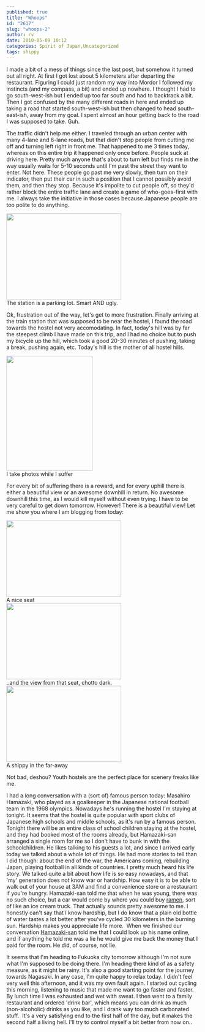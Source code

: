 ```yaml
---
published: true
title: "Whoops"
id: "2617"
slug: "whoops-2"
author: rv
date: 2010-05-09 10:12
categories: Spirit of Japan,Uncategorized
tags: shippy
---
```

I made a bit of a mess of things since the last post, but somehow it turned out all right. At first I got lost about 5 kilometers after departing the restaurant. Figuring I could just random my way into Mordor I followed my instincts (and my compass, a bit) and ended up nowhere. I thought I had to go south-west-ish but I ended up too far south and had to backtrack a bit. Then I got confused by the many different roads in here and ended up taking a road that started south-west-ish but then changed to head south-east-ish, away from my goal. I spent almost an hour getting back to the road I was supposed to take. Guh.

The traffic didn't help me either. I traveled through an urban center with many 4-lane and 6-lane roads, but that didn't stop people from cutting me off and turning left right in front me. That happened to me 3 times today, whereas on this entire trip it happened only once before. People suck at driving here. Pretty much anyone that's about to turn left but finds me in the way usually waits for 5-10 seconds until I'm past the street they want to enter. Not here. These people go past me very slowly, then turn on their indicator, then put their car in such a position that I cannot possibly avoid them, and then they stop. Because it's impolite to cut people off, so they'd rather block the entire traffic lane and create a game of who-goes-first with me. I always take the initiative in those cases because Japanese people are too polite to do anything.

<div class="caption">
<a href="https://s3.amazonaws.com/cfwblog/uploads/2010/05/img_2835.jpg"><img class="size-medium wp-image-2618" title="IMG_2835" src="https://s3.amazonaws.com/cfwblog/uploads/2010/05/img_2835.jpg?w=300" alt="" width="300" height="225" /></a>
<div class="caption-text">The station is a parking lot. Smart AND ugly. </div>
</div>

Ok, frustration out of the way, let's get to more frustration. Finally arriving at the train station that was supposed to be near the hostel, I found the road towards the hostel not very accomodating. In fact, today's hill was by far the steepest climb I have made on this trip, and I had no choice but to push my bicycle up the hill, which took a good 20-30 minutes of pushing, taking a break, pushing again, etc. Today's hill is the mother of all hostel hills.

<div class="caption">
<a href="https://s3.amazonaws.com/cfwblog/uploads/2010/05/img_2839.jpg"><img class="size-medium wp-image-2619" title="IMG_2839" src="https://s3.amazonaws.com/cfwblog/uploads/2010/05/img_2839.jpg?w=225" alt="" width="225" height="300" /></a>
<div class="caption-text">I take photos while I suffer</div>
</div>

For every bit of suffering there is a reward, and for every uphill there is either a beautiful view or an awesome downhill in return. No awesome downhill this time, as I would kill myself without even trying. I have to be very careful to get down tomorrow. However! There is a beautiful view! Let me show you where I am blogging from today:

<div class="caption">
<a href="https://s3.amazonaws.com/cfwblog/uploads/2010/05/img_0348.jpg"><img class="size-medium wp-image-2620" title="IMG_0348" src="https://s3.amazonaws.com/cfwblog/uploads/2010/05/img_0348.jpg?w=300" alt="" width="300" height="199" /></a>
<div class="caption-text">A nice seat</div>
</div>

<div class="caption">
<a href="https://s3.amazonaws.com/cfwblog/uploads/2010/05/img_0354.jpg"><img class="size-medium wp-image-2621" title="IMG_0354" src="https://s3.amazonaws.com/cfwblog/uploads/2010/05/img_0354.jpg?w=300" alt="" width="300" height="199" /></a>
<div class="caption-text">..and the view from that seat, chotto dark.</div>
</div>

<div class="caption">
<a href="https://s3.amazonaws.com/cfwblog/uploads/2010/05/img_0356.jpg"><img class="size-medium wp-image-2622" title="IMG_0356" src="https://s3.amazonaws.com/cfwblog/uploads/2010/05/img_0356.jpg?w=300" alt="" width="300" height="199" /></a>
<div class="caption-text">A shippy in the far-away</div>
</div>

Not bad, deshou? Youth hostels are the perfect place for scenery freaks like me.

I had a long conversation with a (sort of) famous person today: Masahiro Hamazaki, who played as a goalkeeper in the Japanese national football team in the 1968 olympics. Nowadays he's running the hostel I'm staying at tonight. It seems that the hostel is quite popular with sport clubs of Japanese high schools and middle schools, as it's run by a famous person. Tonight there will be an entire class of school children staying at the hostel, and they had booked most of the rooms already, but Hamazaki-san arranged a single room for me so I don't have to bunk in with the schoolchildren. He likes talking to his guests a lot, and since I arrived early today we talked about a whole lot of things. He had more stories to tell than I did though: about the end of the war, the Americans coming, rebuilding Japan, playing football in all kinds of countries. I pretty much heard his life story. We talked quite a bit about how life is so easy nowadays, and that 'my' generation does not know war or hardship. How easy it is to be able to walk out of your house at 3AM and find a convenience store or a restaurant if you're hungry. Hamazaki-san told me that when he was young, there was no such choice, but a car would come by where you could buy <a href="https://en.wikipedia.org/wiki/Ramen" target="_blank">ramen</a>, sort of like an ice cream truck. That actually sounds pretty awesome to me. I honestly can't say that I know hardship, but I do know that a plain old bottle of water tastes a lot better after you've cycled 30 kilometers in the burning sun. Hardship makes you appreciate life more.  When we finished our conversation <a href="https://en.wikipedia.org/wiki/Masahiro_Hamazaki" target="_blank">Hamazaki-san</a> told me that I could look up his name online, and if anything he told me was a lie he would give me back the money that I paid for the room. He did, of course, not lie.

It seems that I'm heading to Fukuoka city tomorrow although I'm not sure what I'm supposed to be doing there. I'm heading there kind of as a safety measure, as it might be rainy. It's also a good starting point for the journey towards Nagasaki. In any case, I'm quite happy to relax today. I didn't feel very well this afternoon, and it was my own fault again. I started out cycling this morning, listening to music that made me want to go faster and faster. By lunch time I was exhausted and wet with sweat. I then went to a family restaurant and ordered 'drink bar', which means you can drink as much (non-alcoholic) drinks as you like, and I drank way too much carbonated stuff.  It's a very satisfying end to the first half of the day, but it makes the second half a living hell. I'll try to control myself a bit better from now on..